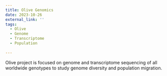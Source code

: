 ```yaml
---
title: Olive Genomics
date: 2023-10-26
external_link: ''
tags:
  - Olive
  - Genome
  - Transcriptome
  - Population
  
---
```


Olive project is focused on genome and transcriptome sequencing of all worldwide genotypes to study genome diversity and population migration.

<!--more-->
